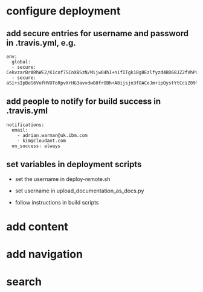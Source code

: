 # configure deployment

## add secure entries for username and password in .travis.yml, e.g.

```
env:
  global:
  - secure: CekvzarBrARhWE2/K1cof7SCnXBSzN/MijwO4hI+n1fITgk18gBEzlfyzd4BD68JZ2fVhPuWIqs+9WxBm+XLZUGYcgiBRovqN9JooElXgyV/CvqIEbJ7Xa4Vw/8mE2qJ1Ce54A8Sdkt4cfOZppyedUg/krzYw5uar3sDWWTt6z0=
  - secure: aSi+sIpBoS6VofHVUToRpvXrHG3avvdwG0frOBh+A8ijsjn3fOACeJm+ipQystYtCciZ09l5A/Q/Tkd1sogWy8ymU7bULVJsJb+aNJRM+00QYFelCLpxD8c6gP7aty/IRk7RfWqrii1ZHQ6KSeSqlJf6P6gYZOOA+1IQBO532vY=
```

## add people to notify for build success in .travis.yml

```
notifications:
  email:
    - adrian.warman@uk.ibm.com
    - kim@cloudant.com
  on_success: always
```


## set variables in deployment scripts

 * set the username in deploy-remote.sh
 
 * set username in upload_documentation_as_docs.py
 
 * follow instructions in build scripts


# add content


# add navigation


# search
